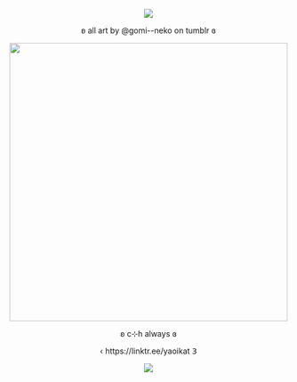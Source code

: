 <p align="center">
 <img src="https://komarev.com/ghpvc/?username=yaoikat&color=blue&style=plastic&label=🗝️"
</p>
 <p align="center">
  </p>

  <p align="center">
ʚ all art by @gomi--neko on tumblr ɞ
   
<p align="center">
  <img src="https://i.postimg.cc/ZRdWV42N/saw2004.png" width="500">
</p>

<p align="center">
ʚ c⊹h always ɞ

<p align="center">
‹ https://linktr.ee/yaoikat 𝟥

<p align="center">
<img src="https://spotify-github-profile.kittinanx.com/api/view?uid=lpmqz3bufqngt56rz8g8mtxxc&cover_image=true&theme=novatorem&show_offline=true&background_color=121212&interchange=true">
</p>


